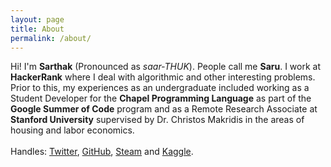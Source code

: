 ```yaml
---
layout: page
title: About
permalink: /about/
---
```


<p align="center">
<p>Hi! I'm <strong>Sarthak</strong> (Pronounced as <i>saar-THUK</i>). People call me <strong>Saru</strong>. I work at <Strong>HackerRank</strong> where I deal with algorithmic and other interesting problems. <br/>Prior to this, my experiences as an undergraduate included working as a Student Developer for the <strong>Chapel Programming Language</strong> as part of the <strong>Google Summer of Code</strong> program and as a Remote Research Associate at <strong>Stanford University</strong> supervised by Dr. Christos Makridis in the areas of housing and labor economics.<br/><br/>Handles: <a href="https://twitter.com/saruftw" target="_blank">Twitter</a>, <a href="https://github.com/saru95" target="_blank">GitHub</a>, <a href="https://steamcommunity.com/id/rgbimbochamp/" target="_blank">Steam</a> and <a href="https://kaggle.com/rgbimbochamp" target="_blank">Kaggle</a>.</p>
</p>
